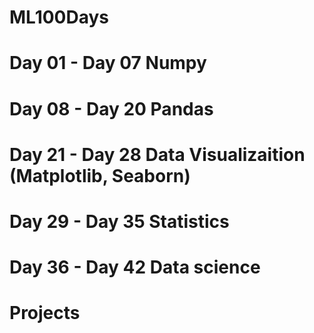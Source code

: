# ML100Days

# Day 01 - Day 07 Numpy
# Day 08 - Day 20 Pandas
# Day 21 - Day 28 Data Visualizaition (Matplotlib, Seaborn)
# Day 29 - Day 35 Statistics
# Day 36 - Day 42 Data science
# Projects
